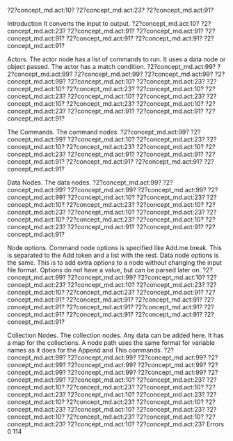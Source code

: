 ?2?concept_md.act:10?
?2?concept_md.act:23?
?2?concept_md.act:91?

Introduction
It converts the input to output.
?2?concept_md.act:10?
?2?concept_md.act:23?
?2?concept_md.act:91?
?2?concept_md.act:91?
?2?concept_md.act:91?
?2?concept_md.act:91?
?2?concept_md.act:91?
?2?concept_md.act:91?

Actors.
The actor node has a list of commands to run.
It uses a data node or object passed.
The actor has a match condition.
?2?concept_md.act:99?
?2?concept_md.act:99?
?2?concept_md.act:99?
?2?concept_md.act:99?
?2?concept_md.act:99?
?2?concept_md.act:10?
?2?concept_md.act:23?
?2?concept_md.act:10?
?2?concept_md.act:23?
?2?concept_md.act:10?
?2?concept_md.act:23?
?2?concept_md.act:10?
?2?concept_md.act:23?
?2?concept_md.act:10?
?2?concept_md.act:23?
?2?concept_md.act:10?
?2?concept_md.act:23?
?2?concept_md.act:91?
?2?concept_md.act:91?
?2?concept_md.act:91?

The Commands.
The command nodes.
?2?concept_md.act:99?
?2?concept_md.act:99?
?2?concept_md.act:10?
?2?concept_md.act:23?
?2?concept_md.act:10?
?2?concept_md.act:23?
?2?concept_md.act:10?
?2?concept_md.act:23?
?2?concept_md.act:91?
?2?concept_md.act:91?
?2?concept_md.act:91?
?2?concept_md.act:91?
?2?concept_md.act:91?
?2?concept_md.act:91?

Data Nodes.
The data nodes.
?2?concept_md.act:99?
?2?concept_md.act:99?
?2?concept_md.act:99?
?2?concept_md.act:99?
?2?concept_md.act:99?
?2?concept_md.act:10?
?2?concept_md.act:23?
?2?concept_md.act:10?
?2?concept_md.act:23?
?2?concept_md.act:10?
?2?concept_md.act:23?
?2?concept_md.act:10?
?2?concept_md.act:23?
?2?concept_md.act:10?
?2?concept_md.act:23?
?2?concept_md.act:10?
?2?concept_md.act:23?
?2?concept_md.act:91?
?2?concept_md.act:91?
?2?concept_md.act:91?

Node options.
Command node options is specified like Add.me.break.
This is separated to the Add token and a list with the rest.
Data node options is the same.
This is to add extra options to a node without changing the input file format.
Options do not have a value, but can be parsed later on.
?2?concept_md.act:99?
?2?concept_md.act:99?
?2?concept_md.act:10?
?2?concept_md.act:23?
?2?concept_md.act:10?
?2?concept_md.act:23?
?2?concept_md.act:10?
?2?concept_md.act:23?
?2?concept_md.act:91?
?2?concept_md.act:91?
?2?concept_md.act:91?
?2?concept_md.act:91?
?2?concept_md.act:91?
?2?concept_md.act:91?
?2?concept_md.act:91?
?2?concept_md.act:91?
?2?concept_md.act:91?
?2?concept_md.act:91?
?2?concept_md.act:91?

Collection Nodes.
The collection nodes.
Any data can be added here.
It has a map for the collections.
A node path uses the same format for variable names as it does for the Append and This commands.
?2?concept_md.act:99?
?2?concept_md.act:99?
?2?concept_md.act:99?
?2?concept_md.act:99?
?2?concept_md.act:99?
?2?concept_md.act:99?
?2?concept_md.act:99?
?2?concept_md.act:99?
?2?concept_md.act:99?
?2?concept_md.act:99?
?2?concept_md.act:10?
?2?concept_md.act:23?
?2?concept_md.act:10?
?2?concept_md.act:23?
?2?concept_md.act:10?
?2?concept_md.act:23?
?2?concept_md.act:10?
?2?concept_md.act:23?
?2?concept_md.act:10?
?2?concept_md.act:23?
?2?concept_md.act:10?
?2?concept_md.act:23?
?2?concept_md.act:10?
?2?concept_md.act:23?
?2?concept_md.act:10?
?2?concept_md.act:23?
?2?concept_md.act:10?
?2?concept_md.act:23?
?2?concept_md.act:10?
?2?concept_md.act:23?
Errors 0 114
